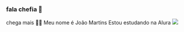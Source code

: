 ### fala chefia 👋
chega mais 💙💙
Meu nome é João Martins
Estou estudando na Alura
![](https://www.google.com/url?sa=i&url=https%3A%2F%2Fpixabay.com%2Fpt%2Fgifs%2Fsorridente-emoji-feliz-acenando-1232%2F&psig=AOvVaw0LyCRGy1VMltR8-u99akAH&ust=1716219549474000&source=images&cd=vfe&opi=89978449&ved=0CBEQjRxqFwoTCJCV6JeGmoYDFQAAAAAdAAAAABAE)
